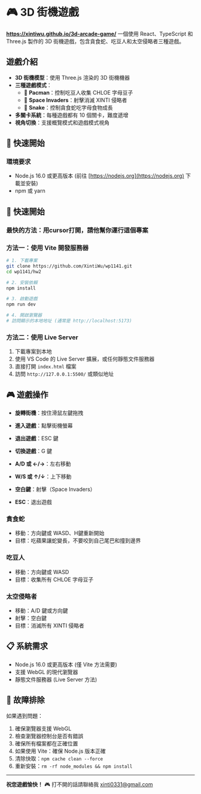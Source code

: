 # 🎮 3D 街機遊戲

**https://xintiwu.github.io/3d-arcade-game/**
一個使用 React、TypeScript 和 Three.js 製作的 3D 街機遊戲，包含貪食蛇、吃豆人和太空侵略者三種遊戲。

## 遊戲介紹

- **3D 街機模型**：使用 Three.js 渲染的 3D 街機機器
- **三種遊戲模式**：
  - 🍒 **Pacman**：控制吃豆人收集 CHLOE 字母豆子
  - 👾 **Space Invaders**：射擊消滅 XINTI 侵略者
  - 🐍 **Snake**：控制貪食蛇吃字母食物成長
- **多關卡系統**：每種遊戲都有 10 個關卡，難度遞增
- **視角切換**：支援概覽模式和遊戲模式視角

## 🚀 快速開始

### 環境要求

- Node.js 16.0 或更高版本 (前往 [https://nodejs.org](https://nodejs.org) 下載並安裝)
- npm 或 yarn

## 🚀 快速開始

### 最快的方法：用cursor打開，請他幫你運行這個專案

### 方法一：使用 Vite 開發服務器
```bash
# 1. 下載專案
git clone https://github.com/XintiWu/wp1141.git
cd wp1141/hw2

# 2. 安裝依賴
npm install

# 3. 啟動遊戲
npm run dev

# 4. 開啟瀏覽器
# 訪問顯示的本地地址 (通常是 http://localhost:5173)
```
### 方法二：使用 Live Server 
1. 下載專案到本地
2. 使用 VS Code 的 Live Server 擴展，或任何靜態文件服務器
3. 直接打開 `index.html` 檔案
4. 訪問 `http://127.0.0.1:5500/` 或類似地址

## 🎮 遊戲操作

- **旋轉街機**：按住滑鼠左鍵拖拽
- **進入遊戲**：點擊街機螢幕
- **退出遊戲**：ESC 鍵
- **切換遊戲**：G 鍵

- **A/D 或 ←/→**：左右移動
- **W/S 或 ↑/↓**：上下移動
- **空白鍵**：射擊（Space Invaders）
- **ESC**：退出遊戲

### 貪食蛇
- 移動：方向鍵或 WASD、H鍵重新開始
- 目標：吃蘋果讓蛇變長，不要咬到自己尾巴和撞到邊界

### 吃豆人
- 移動：方向鍵或 WASD
- 目標：收集所有 CHLOE 字母豆子

### 太空侵略者
- 移動：A/D 鍵或方向鍵
- 射擊：空白鍵
- 目標：消滅所有 XINTI 侵略者

## 📋 系統需求

- Node.js 16.0 或更高版本 (僅 Vite 方法需要)
- 支援 WebGL 的現代瀏覽器
- 靜態文件服務器 (Live Server 方法)

## 🔧 故障排除

如果遇到問題：
1. 確保瀏覽器支援 WebGL
2. 檢查瀏覽器控制台是否有錯誤
3. 確保所有檔案都在正確位置
4. 如果使用 Vite：確保 Node.js 版本正確
5. 清除快取：`npm cache clean --force`
6. 重新安裝：`rm -rf node_modules && npm install`

---

**祝您遊戲愉快！** 🎮
打不開的話請聯絡我 xinti0331@gmail.com 
